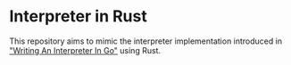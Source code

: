 # Interpreter in Rust

This repository aims to mimic the interpreter implementation introduced in ["Writing An Interpreter In Go"](https://interpreterbook.com/) using Rust.
